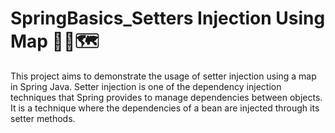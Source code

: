 # SpringBasics_Setters Injection Using Map 🍃💉🗺️
This project aims to demonstrate the usage of setter injection using a map in Spring Java. Setter injection is one of the dependency injection techniques that Spring provides to manage dependencies between objects. It is a technique where the dependencies of a bean are injected through its setter methods.
